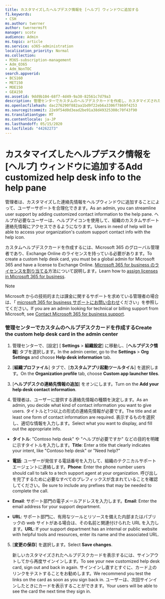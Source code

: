 ```yaml
---
title: カスタマイズしたヘルプデスク情報を [ヘルプ] ウィンドウに追加する
f1.keywords:
- CSH
ms.author: twerner
author: twernermsft
manager: scotv
audience: Admin
ms.topic: article
ms.service: o365-administration
localization_priority: Normal
ms.collection:
- M365-subscription-management
- Adm_O365
- Adm_NonTOC
search.appverid:
- BCS160
- MET150
- MOE150
- GEA150
ms.assetid: 9dd9b104-68f7-4d49-9a30-82561c7d79a3
description: 管理センターでカスタムのヘルプデスクカードを作成し、カスタマイズされたサポート連絡先情報を [ヘルプ] ウィンドウに追加します。
ms.openlocfilehash: dac276290f882aa1bd9f22eb6a3306f7869f4253
ms.sourcegitcommit: 22e9f54d0d3ead2be91a38d49325308c70f43f90
ms.translationtype: MT
ms.contentlocale: ja-JP
ms.lasthandoff: 05/15/2020
ms.locfileid: "44262273"
---
```

# <a name="add-customized-help-desk-info-to-the-help-pane"></a><span data-ttu-id="87650-103">カスタマイズしたヘルプデスク情報を [ヘルプ] ウィンドウに追加する</span><span class="sxs-lookup"><span data-stu-id="87650-103">Add customized help desk info to the help pane</span></span>

<span data-ttu-id="87650-104">管理者は、カスタマイズした連絡先情報をヘルプウィンドウに追加することによって、ユーザーサポートを合理化できます。</span><span class="sxs-lookup"><span data-stu-id="87650-104">As an admin, you can streamline user support by adding customized contact information to the help pane.</span></span> <span data-ttu-id="87650-105">ヘルプが必要なユーザーは、ヘルプアイコンを使用して、組織のカスタムサポート連絡先情報にアクセスできるようになります。</span><span class="sxs-lookup"><span data-stu-id="87650-105">Users in need of help will be able to access your organization's custom support contact info with the help icon.</span></span>
  
<span data-ttu-id="87650-106">カスタムヘルプデスクカードを作成するには、Microsoft 365 のグローバル管理者であり、Exchange Online のライセンスを持っている必要があります。</span><span class="sxs-lookup"><span data-stu-id="87650-106">To create a custom help desk card, you must be a global admin for Microsoft 365 and have a license to Exchange Online.</span></span> <span data-ttu-id="87650-107">[Microsoft 365 for business のライセンスを割り当てる](../manage/assign-licenses-to-users.md)方法について説明します。</span><span class="sxs-lookup"><span data-stu-id="87650-107">Learn how to [assign licenses in Microsoft 365 for business](../manage/assign-licenses-to-users.md).</span></span>

> [!NOTE]
> <span data-ttu-id="87650-108">Microsoft からの技術的または課金に関するサポートを求めている管理者の場合は、「 [microsoft 365 for business サポートにお問い合わせ](../contact-support-for-business-products.md)ください」を参照してください。</span><span class="sxs-lookup"><span data-stu-id="87650-108">If you are an admin looking for technical or billing support from Microsoft, see [Contact Microsoft 365 for business support](../contact-support-for-business-products.md).</span></span> 

  
### <a name="create-the-custom-help-desk-card-in-the-admin-center"></a><span data-ttu-id="87650-109">管理センターでカスタムのヘルプデスクカードを作成する</span><span class="sxs-lookup"><span data-stu-id="87650-109">Create the custom help desk card in the admin center</span></span>
<span data-ttu-id="87650-110"><a name="BKMK_HelpDeskPreview"> </a></span><span class="sxs-lookup"><span data-stu-id="87650-110"><a name="BKMK_HelpDeskPreview"> </a></span></span>

1. <span data-ttu-id="87650-111">管理センターで、[設定] [ **Settings**  >  **組織設定**] に移動し、[**ヘルプデスク情報**] タブを選択します。</span><span class="sxs-lookup"><span data-stu-id="87650-111">In the admin center, go to the **Settings** > **Org Settings** and choose **Help desk information** tab.</span></span>
    
2. <span data-ttu-id="87650-112">[**組織プロファイル**] タブで、[**カスタムアプリ起動ツールタイル**] を選択します。</span><span class="sxs-lookup"><span data-stu-id="87650-112">On the **Organization profile** tab, choose **Custom app launcher tiles**.</span></span>
  
3. <span data-ttu-id="87650-113">[**ヘルプデスクの連絡先情報の追加**] をオンにします。</span><span class="sxs-lookup"><span data-stu-id="87650-113">Turn on the **Add your help desk contact information**.</span></span>
    
4. <span data-ttu-id="87650-114">管理者は、ユーザーに提供する連絡先情報の種類を決定します。</span><span class="sxs-lookup"><span data-stu-id="87650-114">As an admin, you decide what kind of contact information you want to give users.</span></span> <span data-ttu-id="87650-115">タイトルと1つ以上の形式の連絡先情報が必要です。</span><span class="sxs-lookup"><span data-stu-id="87650-115">The title and at least one form of contact information are required.</span></span> <span data-ttu-id="87650-116">表示するものを選択し、適切な情報を入力します。</span><span class="sxs-lookup"><span data-stu-id="87650-116">Select what you want to display, and fill out the appropriate info.</span></span>
    
  - <span data-ttu-id="87650-117">**タイトル**: "Contoso help desk" や "ヘルプが必要ですか" などの目的を明確に示すタイトルを入力します。</span><span class="sxs-lookup"><span data-stu-id="87650-117">**Title**: Enter a title that clearly indicates your intent, like "Contoso help desk" or "Need help?"</span></span>
    
  - <span data-ttu-id="87650-118">**電話**: ユーザーが発信する電話番号を入力して、組織のテクニカルサポートエージェントに連絡します。</span><span class="sxs-lookup"><span data-stu-id="87650-118">**Phone**: Enter the phone number users should call to talk to a tech support agent at your organization.</span></span> <span data-ttu-id="87650-119">呼び出しを完了するために必要なすべてのプレフィックスが含まれていることを確認してください。</span><span class="sxs-lookup"><span data-stu-id="87650-119">Be sure to include any prefixes that may be needed to complete the call.</span></span>
    
  - <span data-ttu-id="87650-120">**Email**: サポート部門の電子メールアドレスを入力します。</span><span class="sxs-lookup"><span data-stu-id="87650-120">**Email**: Enter the email address for your support department.</span></span>
    
  - <span data-ttu-id="87650-121">**URL**: サポート部門に、有用なツールとリソースを備えた内部またはパブリックの web サイトがある場合は、その名前と関連付けられた URL を入力します。</span><span class="sxs-lookup"><span data-stu-id="87650-121">**URL**: If your support department has an internal or public website with helpful tools and resources, enter its name and the associated URL.</span></span>
    
5. <span data-ttu-id="87650-122">[**変更の保存**] を選択します。</span><span class="sxs-lookup"><span data-stu-id="87650-122">Select **Save changes**.</span></span>
    
    <span data-ttu-id="87650-123">新しいカスタマイズされたヘルプデスクカードを表示するには、サインアウトしてから再度サインインします。</span><span class="sxs-lookup"><span data-stu-id="87650-123">To see your new customized help desk card, sign out and back in again.</span></span> <span data-ttu-id="87650-124">サインインし直すとすぐに、カード上のリンクをテストすることをお勧めします。</span><span class="sxs-lookup"><span data-stu-id="87650-124">We recommend you test the links on the card as soon as you sign back in.</span></span> <span data-ttu-id="87650-125">ユーザーは、次回サインインしたときにカードを表示することができます。</span><span class="sxs-lookup"><span data-stu-id="87650-125">Your users will be able to see the card the next time they sign in.</span></span>
    


